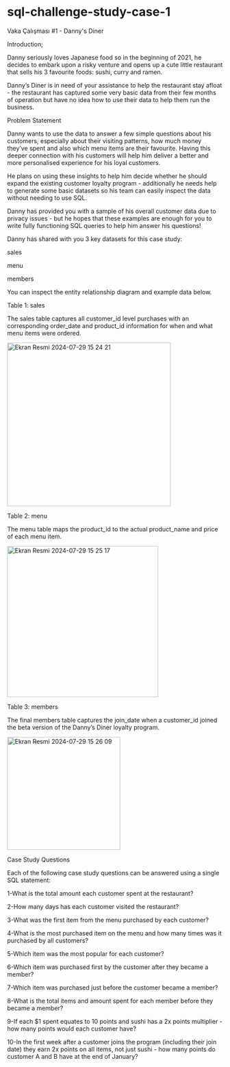 # sql-challenge-study-case-1

Vaka Çalışması #1 - Danny's Diner

Introduction;

Danny seriously loves Japanese food so in the beginning of 2021, he decides to embark upon a risky venture and opens up a cute little restaurant that sells his 3 favourite foods: sushi, curry and ramen.

Danny’s Diner is in need of your assistance to help the restaurant stay afloat - the restaurant has captured some very basic data from their few months of operation but have no idea how to use their data to help them run the business.

Problem Statement

Danny wants to use the data to answer a few simple questions about his customers, especially about their visiting patterns, how much money they’ve spent and also which menu items are their favourite. Having this deeper connection with his customers will help him deliver a better and more personalised experience for his loyal customers.


He plans on using these insights to help him decide whether he should expand the existing customer loyalty program - additionally he needs help to generate some basic datasets so his team can easily inspect the data without needing to use SQL.

Danny has provided you with a sample of his overall customer data due to privacy issues - but he hopes that these examples are enough for you to write fully functioning SQL queries to help him answer his questions!

Danny has shared with you 3 key datasets for this case study:


sales

menu

members

You can inspect the entity relationship diagram and example data below.

Table 1: sales

The sales table captures all customer_id level purchases with an corresponding order_date and product_id information for when and what menu items were ordered.

<img width="382" alt="Ekran Resmi 2024-07-29 15 24 21" src="https://github.com/user-attachments/assets/aa6563e9-b136-464a-a76b-359bc6a47f0c">

Table 2: menu

The menu table maps the product_id to the actual product_name and price of each menu item.


<img width="353" alt="Ekran Resmi 2024-07-29 15 25 17" src="https://github.com/user-attachments/assets/feb5bb91-7f32-44b1-b3b4-e948ee854027">


Table 3: members

The final members table captures the join_date when a customer_id joined the beta version of the Danny’s Diner loyalty program.

<img width="264" alt="Ekran Resmi 2024-07-29 15 26 09" src="https://github.com/user-attachments/assets/1db67ec5-b84b-43b2-bf94-a24a8e403a25">

Case Study Questions

Each of the following case study questions can be answered using a single SQL statement:


1-What is the total amount each customer spent at the restaurant?

2-How many days has each customer visited the restaurant?

3-What was the first item from the menu purchased by each customer?

4-What is the most purchased item on the menu and how many times was it purchased by all customers?

5-Which item was the most popular for each customer?

6-Which item was purchased first by the customer after they became a member?

7-Which item was purchased just before the customer became a member?

8-What is the total items and amount spent for each member before they became a member?

9-If each $1 spent equates to 10 points and sushi has a 2x points multiplier - how many points would each customer have?

10-In the first week after a customer joins the program (including their join date) they earn 2x points on all items, not just sushi - how many points do customer A and B have at the end of January?


